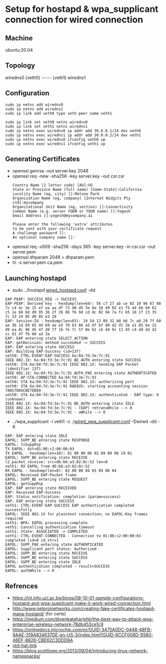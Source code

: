 # Setup for hostapd & wpa_supplicant connection for wired connection
## Machine
ubuntu:20.04

## Topology
wiredns0 (veth0) ----- (veth1) wiredns1

## Configuration
```
sudo ip netns add wiredns0
sudo ip netns add wiredns1
sudo ip link add veth0 type veth peer name veth1

sudo ip link set veth0 netns wiredns0
sudo ip link set veth1 netns wiredns1
sudo ip netns exec wiredns0 ip addr add 30.0.0.1/24 dev veth0
sudo ip netns exec wiredns1 ip addr add 30.0.0.2/24 dev veth1
sudo ip netns exec wiredns0 ifconfig veth0 up
sudo ip netns exec wiredns1 ifconfig veth1 up
```

## Generating Certificates
* openssl genrsa -out server.key 2048
* openssl req -new -sha256 -key server.key -out csr.csr
  ```
  Country Name (2 letter code) [AU]:US
  State or Province Name (full name) [Some-State]:California
  Locality Name (eg, city) []:Melono Park
  Organization Name (eg, company) [Internet Widgits Pty Ltd]:mycompany
  Organizational Unit Name (eg, section) []:Connectivity
  Common Name (e.g. server FQDN or YOUR name) []:Yogesh
  Email Address []:yogesh@mycompany.ai

  Please enter the following 'extra' attributes
  to be sent with your certificate request
  A challenge password []:
  An optional company name []:
  ```
* openssl req -x509 -sha256 -days 365 -key server.key -in csr.csr -out server.pem
* openssl dhparam 2048 > dhparam.pem
* ln -s server.pem ca.pem

## Launching hostapd
* sudo ../hostapd [wired_hostapd.conf](https://github.com/panyogesh/integration-magma/blob/main/utils/Radiusexperiments/wired_hoastapd_wpasupplicant/conf_files/wired_hostapd/wired_hostapd.conf) -dd
```
EAP-PEAP: SUCCESS_REQ -> SUCCESS
EAP-PEAP: Derived key - hexdump(len=64): 56 c7 27 ab ce 82 10 96 67 98 7c c4 4c 3e 15 e7 ea aa df f3 d8 d5 5e 6e 16 49 02 e1 f5 44 bb b0 62 c5 1e 68 6d d9 95 36 2f 26 86 f6 9d cd 8c 02 04 7a fc b5 18 1f 23 35 7c 33 24 85 d0 85 e3 28
EAP: Session-Id - hexdump(len=65): 19 54 13 89 32 b0 b6 7c a8 29 7f 60 ae 36 1d 69 02 4d 69 ae e5 70 63 86 ed df bf 89 d2 d1 2b a1 85 6e 22 d9 ea 0c 96 45 47 d9 77 1b 7e 7c 57 0e b1 cb 44 9c 11 45 c4 dd 4d d2 cc 81 47 fb 60 a3 3a
EAP: EAP entering state SELECT_ACTION
EAP: getDecision: method succeeded -> SUCCESS
EAP: EAP entering state SUCCESS
EAP: Building EAP-Success (id=137)
veth0: CTRL-EVENT-EAP-SUCCESS 6a:04:fd:3e:7c:91
IEEE 802.1X: 6a:04:fd:3e:7c:91 BE_AUTH entering state SUCCESS
veth0: STA 6a:04:fd:3e:7c:91 IEEE 802.1X: Sending EAP Packet (identifier 137)
IEEE 802.1X: 6a:04:fd:3e:7c:91 AUTH_PAE entering state AUTHENTICATED
veth0: AP-STA-CONNECTED 6a:04:fd:3e:7c:91
veth0: STA 6a:04:fd:3e:7c:91 IEEE 802.1X: authorizing port
veth0: STA 6a:04:fd:3e:7c:91 RADIUS: starting accounting session 7A057DD4CBE7EB89
veth0: STA 6a:04:fd:3e:7c:91 IEEE 802.1X: authenticated - EAP type: 0 (unknown)
IEEE 802.1X: 6a:04:fd:3e:7c:91 BE_AUTH entering state IDLE
IEEE 802.1X: 6a:04:fd:3e:7c:91 - (EAP) retransWhile --> 0
IEEE 802.1X: 6a:04:fd:3e:7c:91 - aWhile --> 0
```

*  ../wpa_supplicant -i veth1 -c ./[wired_wpa_supplicant.conf](https://github.com/panyogesh/integration-magma/blob/main/utils/Radiusexperiments/wired_hoastapd_wpasupplicant/conf_files/wired_wpa_supplicant/wired_wpa_supplicant.conf)  -Dwired -dd -K
```
EAP: EAP entering state IDLE
EAPOL: SUPP_BE entering state RESPONSE
EAPOL: txSuppRsp
TX EAPOL: dst=01:80:c2:00:00:03
TX EAPOL - hexdump(len=10): 01 00 00 06 02 89 00 06 19 01
EAPOL: SUPP_BE entering state RECEIVE
l2_packet_receive: src=d6:b6:a3:82:8c:52 len=8
veth1: RX EAPOL from d6:b6:a3:82:8c:52
RX EAPOL - hexdump(len=8): 02 00 00 04 03 89 00 04
EAPOL: Received EAP-Packet frame
EAPOL: SUPP_BE entering state REQUEST
EAPOL: getSuppRsp
EAP: EAP entering state RECEIVED
EAP: Received EAP-Success
EAP: Status notification: completion (param=success)
EAP: EAP entering state SUCCESS
veth1: CTRL-EVENT-EAP-SUCCESS EAP authentication completed successfully
EAPOL: IEEE 802.1X for plaintext connection; no EAPOL-Key frames required
veth1: WPA: EAPOL processing complete
veth1: Cancelling authentication timeout
veth1: State: ASSOCIATED -> COMPLETED
veth1: CTRL-EVENT-CONNECTED - Connection to 01:80:c2:00:00:03 completed [id=0 id_str=]
EAPOL: SUPP_PAE entering state AUTHENTICATED
EAPOL: Supplicant port status: Authorized
EAPOL: SUPP_BE entering state RECEIVE
EAPOL: SUPP_BE entering state SUCCESS
EAPOL: SUPP_BE entering state IDLE
EAPOL authentication completed - result=SUCCESS
EAPOL: authWhile --> 0
```

## Refrences
* https://inl.info.ucl.ac.be/blogs/08-10-01-sample-configurations-hostapd-and-wpa-supplicant-make-it-work-wired-connection.html
* http://www.netprojnetworks.com/creating-fake-certificates-hostapd-mana-hostapd/ (for certs)
* https://medium.com/@venkataharishb/the-best-way-to-attack-wpa-enterprise-wireless-network-78db453ce1c9
* https://onlinedocs.microchip.com/pr/GUID-3475A0DC-0448-48FB-9AAE-319A834637DE-en-US-3/index.html?GUID-6CCF008D-8580-46EF-8826-CBE62C3DDD8A
* [red-hat-link](https://access.redhat.com/documentation/en-us/red_hat_enterprise_linux/8/html/configuring_and_managing_networking/assembly_setting-up-an-802-1x-network-authentication-service-for-lan-clients-using-hostapd-with-freeradius-backend_configuring-and-managing-networking#con_certificate-requirements-by-freeradius_assembly_setting-up-an-802-1x-network-authentication-service-for-lan-clients-using-hostapd-with-freeradius-backend)
* https://blog.scottlowe.org/2013/09/04/introducing-linux-network-namespaces/
